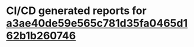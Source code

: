 # CI/CD generated reports for [a3ae40de59e565c781d35fa0465d162b1b260746](https://github.com/hydephp/develop/commit/a3ae40de59e565c781d35fa0465d162b1b260746)
